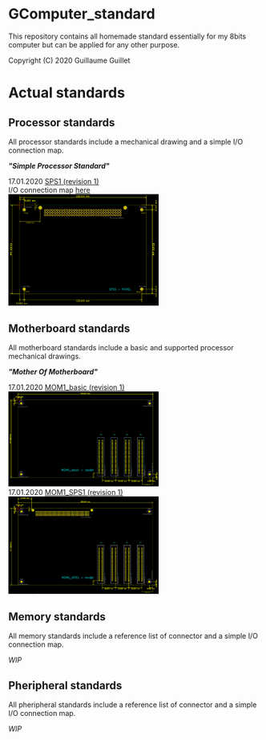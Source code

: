 # GComputer_standard
This repository contains all homemade standard essentially for my 8bits computer but can be applied for any other purpose.

Copyright (C) 2020 Guillaume Guillet

# Actual standards

## Processor standards
All processor standards include a mechanical drawing and a simple I/O connection map. 

***"Simple Processor Standard"***

17.01.2020 [SPS1 (revision 1)](SPS1/)\
I/O connection map [here](SPS1/connection.txt)\
<img src="SPS1/images/SPS1.png" alt="SPS1_image" width="300"/>

## Motherboard standards
All motherboard standards include a basic and supported processor mechanical drawings. 

***"Mother Of Motherboard"***

17.01.2020 [MOM1_basic (revision 1)](MOM1/)\
<img src="MOM1/images/MOM1_basic.png" alt="MOM1_SPS1_image" width="300"/>\
17.01.2020 [MOM1_SPS1 (revision 1)](MOM1/)\
<img src="MOM1/images/MOM1_SPS1.png" alt="MOM1_SPS1_image" width="300"/>

## Memory standards
All memory standards include a reference list of connector and a simple I/O connection map.

*WIP*

## Pheripheral standards
All pheripheral standards include a reference list of connector and a simple I/O connection map.

*WIP*
